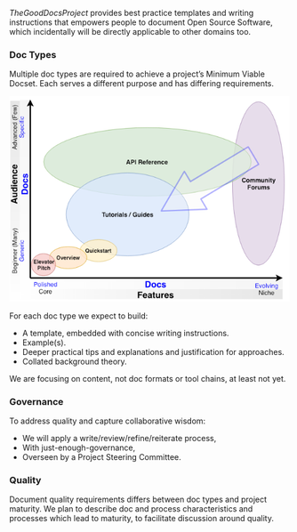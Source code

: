 *TheGoodDocsProject* provides best practice templates and writing instructions that empowers people to document Open Source Software, which incidentally will be directly applicable to other domains too.
 
### Doc Types

Multiple doc types are required to achieve a project’s Minimum Viable Docset. Each serves a different purpose and has differing requirements.

![Plotting doc types within a maturity model](images/DocTypes.png)

For each doc type we expect to build:

*   A template, embedded with concise writing instructions.
*   Example(s).
*   Deeper practical tips and explanations and justification for approaches. 
*   Collated background theory.

We are focusing on content, not doc formats or tool chains, at least not yet.

### Governance

To address quality and capture collaborative wisdom:

*   We will apply a write/review/refine/reiterate process,
*   With just-enough-governance,
*   Overseen by a Project Steering Committee.

### Quality

Document quality requirements differs between doc types and project maturity. We plan to describe doc and process characteristics and processes which lead to maturity, to facilitate discussion around quality.

